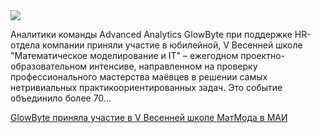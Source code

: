 <!--2025-05-14 13:59:19-->
<div class="yb">
  <div class="rss habr"><img src="https://habrastorage.org/getpro/habr/upload_files/6df/c8d/629/6dfc8d629bd25ea3b312874f4cbf6267.jpeg" /><p>Аналитики команды Advanced Analytics GlowByte при поддержке HR-отдела компании приняли участие в юбилейной, V Весенней школе "Математическое моделирование и IT" – ежегодном проектно-образовательном интенсиве, направленном на проверку профессионального мастерства маёвцев в решении самых нетривиальных практикоориентированных задач. Это событие объединило более 70... <p class="titl"><a href="https://habr.com/ru/companies/glowbyte/news/909438/?utm_source=habrahabr&utm_medium=rss&utm_campaign=909438">GlowByte приняла участие в V Весенней школе МатМода в МАИ</a></p></div>
</div>
